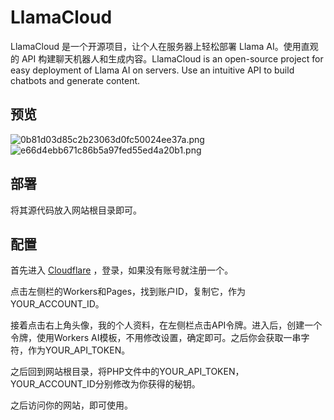# LlamaCloud
LlamaCloud 是一个开源项目，让个人在服务器上轻松部署 Llama AI。使用直观的 API 构建聊天机器人和生成内容。LlamaCloud is an open-source project for easy deployment of Llama AI on servers. Use an intuitive API to build chatbots and generate content.

## 预览
![0b81d03d85c2b23063d0fc50024ee37a.png](https://ice.frostsky.com/2024/07/07/0b81d03d85c2b23063d0fc50024ee37a.png)
![e66d4ebb671c86b5a97fed55ed4a20b1.png](https://ice.frostsky.com/2024/07/07/e66d4ebb671c86b5a97fed55ed4a20b1.png)

## 部署
将其源代码放入网站根目录即可。

## 配置
首先进入 [Cloudflare](https://dash.cloudflare.com) ，登录，如果没有账号就注册一个。

点击左侧栏的Workers和Pages，找到账户ID，复制它，作为YOUR_ACCOUNT_ID。

接着点击右上角头像，我的个人资料，在左侧栏点击API令牌。进入后，创建一个令牌，使用Workers AI模板，不用修改设置，确定即可。之后你会获取一串字符，作为YOUR_API_TOKEN。

之后回到网站根目录，将PHP文件中的YOUR_API_TOKEN，YOUR_ACCOUNT_ID分别修改为你获得的秘钥。

之后访问你的网站，即可使用。
